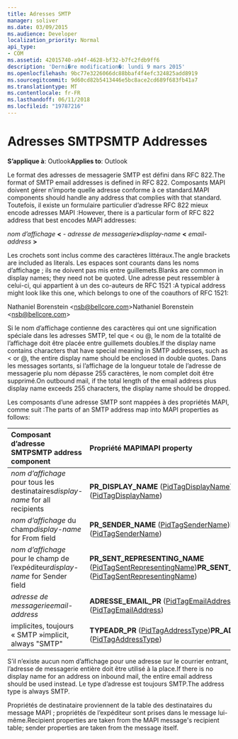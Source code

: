 ```yaml
---
title: Adresses SMTP
manager: soliver
ms.date: 03/09/2015
ms.audience: Developer
localization_priority: Normal
api_type:
- COM
ms.assetid: 42015740-a94f-4628-bf32-b7fc2fdb9ff6
description: 'Derni�re modification�: lundi 9 mars 2015'
ms.openlocfilehash: 9bc77e3226066dc88bbaf4f4efc324825add8919
ms.sourcegitcommit: 9d60cd82b5413446e5bc8ace2cd689f683fb41a7
ms.translationtype: MT
ms.contentlocale: fr-FR
ms.lasthandoff: 06/11/2018
ms.locfileid: "19787216"
---
```

# <a name="smtp-addresses"></a><span data-ttu-id="ad683-103">Adresses SMTP</span><span class="sxs-lookup"><span data-stu-id="ad683-103">SMTP Addresses</span></span>

  
  
<span data-ttu-id="ad683-104">**S’applique à**: Outlook</span><span class="sxs-lookup"><span data-stu-id="ad683-104">**Applies to**: Outlook</span></span> 
  
<span data-ttu-id="ad683-105">Le format des adresses de messagerie SMTP est défini dans RFC 822.</span><span class="sxs-lookup"><span data-stu-id="ad683-105">The format of SMTP email addresses is defined in RFC 822.</span></span> <span data-ttu-id="ad683-106">Composants MAPI doivent gérer n’importe quelle adresse conforme à ce standard.</span><span class="sxs-lookup"><span data-stu-id="ad683-106">MAPI components should handle any address that complies with that standard.</span></span> <span data-ttu-id="ad683-107">Toutefois, il existe un formulaire particulier d’adresse RFC 822 mieux encode adresses MAPI :</span><span class="sxs-lookup"><span data-stu-id="ad683-107">However, there is a particular form of RFC 822 address that best encodes MAPI addresses:</span></span>
  
 <span data-ttu-id="ad683-108">_nom d’affichage_ **\<** _- adresse de messagerie_**\>**</span><span class="sxs-lookup"><span data-stu-id="ad683-108">_display-name_ **\<** _email-address_ **\>**</span></span>
  
<span data-ttu-id="ad683-109">Les crochets sont inclus comme des caractères littéraux.</span><span class="sxs-lookup"><span data-stu-id="ad683-109">The angle brackets are included as literals.</span></span> <span data-ttu-id="ad683-110">Les espaces sont courants dans les noms d’affichage ; ils ne doivent pas mis entre guillemets.</span><span class="sxs-lookup"><span data-stu-id="ad683-110">Blanks are common in display names; they need not be quoted.</span></span> <span data-ttu-id="ad683-111">Une adresse peut ressembler à celui-ci, qui appartient à un des co-auteurs de RFC 1521 :</span><span class="sxs-lookup"><span data-stu-id="ad683-111">A typical address might look like this one, which belongs to one of the coauthors of RFC 1521:</span></span>
  
<span data-ttu-id="ad683-112">Nathaniel Borenstein \<nsb@bellcore.com\></span><span class="sxs-lookup"><span data-stu-id="ad683-112">Nathaniel Borenstein \<nsb@bellcore.com\></span></span>
  
<span data-ttu-id="ad683-113">Si le nom d’affichage contienne des caractères qui ont une signification spéciale dans les adresses SMTP, tel que \< ou @, le nom de la totalité de l’affichage doit être placée entre guillemets doubles.</span><span class="sxs-lookup"><span data-stu-id="ad683-113">If the display name contains characters that have special meaning in SMTP addresses, such as \< or @, the entire display name should be enclosed in double quotes.</span></span> <span data-ttu-id="ad683-114">Dans les messages sortants, si l’affichage de la longueur totale de l’adresse de messagerie plu nom dépasse 255 caractères, le nom complet doit être supprimé.</span><span class="sxs-lookup"><span data-stu-id="ad683-114">On outbound mail, if the total length of the email address plus display name exceeds 255 characters, the display name should be dropped.</span></span>
  
<span data-ttu-id="ad683-115">Les composants d’une adresse SMTP sont mappées à des propriétés MAPI, comme suit :</span><span class="sxs-lookup"><span data-stu-id="ad683-115">The parts of an SMTP address map into MAPI properties as follows:</span></span>
  
|<span data-ttu-id="ad683-116">**Composant d’adresse SMTP**</span><span class="sxs-lookup"><span data-stu-id="ad683-116">**SMTP address component**</span></span>|<span data-ttu-id="ad683-117">**Propriété MAPI**</span><span class="sxs-lookup"><span data-stu-id="ad683-117">**MAPI property**</span></span>|
|:-----|:-----|
| <span data-ttu-id="ad683-118">_nom d’affichage_ pour tous les destinataires</span><span class="sxs-lookup"><span data-stu-id="ad683-118">_display-name_ for all recipients</span></span>  <br/> |<span data-ttu-id="ad683-119">**PR_DISPLAY_NAME** ([PidTagDisplayName](pidtagdisplayname-canonical-property.md))</span><span class="sxs-lookup"><span data-stu-id="ad683-119">**PR_DISPLAY_NAME** ([PidTagDisplayName](pidtagdisplayname-canonical-property.md))</span></span>  <br/> |
| <span data-ttu-id="ad683-120">_nom d’affichage_ du champ</span><span class="sxs-lookup"><span data-stu-id="ad683-120">_display-name_ for From field</span></span>  <br/> |<span data-ttu-id="ad683-121">**PR_SENDER_NAME** ([PidTagSenderName](pidtagsendername-canonical-property.md))</span><span class="sxs-lookup"><span data-stu-id="ad683-121">**PR_SENDER_NAME** ([PidTagSenderName](pidtagsendername-canonical-property.md))</span></span>  <br/> |
| <span data-ttu-id="ad683-122">_nom d’affichage_ pour le champ de l’expéditeur</span><span class="sxs-lookup"><span data-stu-id="ad683-122">_display-name_ for Sender field</span></span>  <br/> |<span data-ttu-id="ad683-123">**PR_SENT_REPRESENTING_NAME** ([PidTagSentRepresentingName](pidtagsentrepresentingname-canonical-property.md))</span><span class="sxs-lookup"><span data-stu-id="ad683-123">**PR_SENT_REPRESENTING_NAME** ([PidTagSentRepresentingName](pidtagsentrepresentingname-canonical-property.md))</span></span>  <br/> |
| <span data-ttu-id="ad683-124">_adresse de messagerie_</span><span class="sxs-lookup"><span data-stu-id="ad683-124">_email-address_</span></span> <br/> |<span data-ttu-id="ad683-125">**ADRESSE_EMAIL_PR** ([PidTagEmailAddress](pidtagemailaddress-canonical-property.md))</span><span class="sxs-lookup"><span data-stu-id="ad683-125">**PR_EMAIL_ADDRESS** ([PidTagEmailAddress](pidtagemailaddress-canonical-property.md))</span></span>  <br/> |
|<span data-ttu-id="ad683-126">implicites, toujours « SMTP »</span><span class="sxs-lookup"><span data-stu-id="ad683-126">implicit, always "SMTP"</span></span>  <br/> |<span data-ttu-id="ad683-127">**TYPEADR_PR** ([PidTagAddressType](pidtagaddresstype-canonical-property.md))</span><span class="sxs-lookup"><span data-stu-id="ad683-127">**PR_ADDRTYPE** ([PidTagAddressType](pidtagaddresstype-canonical-property.md))</span></span>  <br/> |
   
<span data-ttu-id="ad683-128">S’il n’existe aucun nom d’affichage pour une adresse sur le courrier entrant, l’adresse de messagerie entière doit être utilisé à la place.</span><span class="sxs-lookup"><span data-stu-id="ad683-128">If there is no display name for an address on inbound mail, the entire email address should be used instead.</span></span> <span data-ttu-id="ad683-129">Le type d’adresse est toujours SMTP.</span><span class="sxs-lookup"><span data-stu-id="ad683-129">The address type is always SMTP.</span></span>
  
<span data-ttu-id="ad683-130">Propriétés de destinataire proviennent de la table des destinataires du message MAPI ; propriétés de l’expéditeur sont prises dans le message lui-même.</span><span class="sxs-lookup"><span data-stu-id="ad683-130">Recipient properties are taken from the MAPI message's recipient table; sender properties are taken from the message itself.</span></span>
  

